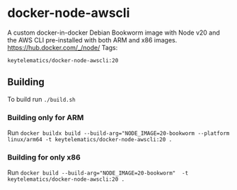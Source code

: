 # docker-node-awscli

A custom docker-in-docker Debian Bookworm image with Node v20 and the AWS CLI pre-installed with both ARM and x86 images.
https://hub.docker.com/_/node/
Tags:
```
keytelematics/docker-node-awscli:20
```


## Building
To build run 
`./build.sh`

### Building only for ARM
Run `docker buildx build --build-arg="NODE_IMAGE=20-bookworm --platform linux/arm64 -t keytelematics/docker-node-awscli:20 .`

### Building for only x86
Run `docker build --build-arg="NODE_IMAGE=20-bookworm"  -t keytelematics/docker-node-awscli:20 .`